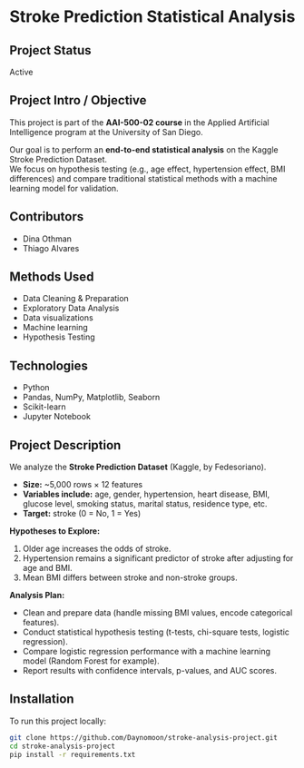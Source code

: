 # Stroke Prediction Statistical Analysis

## Project Status
Active

## Project Intro / Objective
This project is part of the **AAI-500-02 course** in the Applied Artificial Intelligence program at the University of San Diego.  

Our goal is to perform an **end-to-end statistical analysis** on the Kaggle Stroke Prediction Dataset.  
We focus on hypothesis testing (e.g., age effect, hypertension effect, BMI differences) and compare traditional statistical methods with a machine learning model for validation.  

## Contributors
- Dina Othman  
- Thiago Alvares
  
## Methods Used
- Data Cleaning & Preparation
- Exploratory Data Analysis
- Data visualizations
- Machine learning
- Hypothesis Testing

## Technologies
- Python  
- Pandas, NumPy, Matplotlib, Seaborn  
- Scikit-learn  
- Jupyter Notebook  

## Project Description
We analyze the **Stroke Prediction Dataset** (Kaggle, by Fedesoriano).  

- **Size:** ~5,000 rows × 12 features  
- **Variables include:** age, gender, hypertension, heart disease, BMI, glucose level, smoking status, marital status, residence type, etc.  
- **Target:** stroke (0 = No, 1 = Yes)  

**Hypotheses to Explore:**
1. Older age increases the odds of stroke.  
2. Hypertension remains a significant predictor of stroke after adjusting for age and BMI.  
3. Mean BMI differs between stroke and non-stroke groups.  
 

**Analysis Plan:**
- Clean and prepare data (handle missing BMI values, encode categorical features).  
- Conduct statistical hypothesis testing (t-tests, chi-square tests, logistic regression).  
- Compare logistic regression performance with a machine learning model (Random Forest for example).  
- Report results with confidence intervals, p-values, and AUC scores.  

## Installation
To run this project locally:
```bash
git clone https://github.com/Daynomoon/stroke-analysis-project.git
cd stroke-analysis-project
pip install -r requirements.txt
